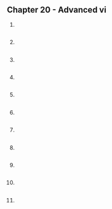## Chapter 20 - Advanced vi

01.	

##

02.	

##

03.	

##

04.	

##

05.	

##

06.	

##

07.	

##

08.	

##

09.	

##

10.	

##

11.	

##
